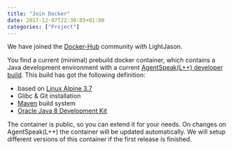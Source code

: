 ```yaml
---
title: "Join Docker"
date: 2017-12-07T22:38:03+01:00
categories: ["Project"]
---
```


We have joined the [Docker-Hub](https://hub.docker.com/u/lightjason/) community with LightJason. <!--more-->

You find a current (minimal) prebuild docker container, which contains a Java development environment with a current [AgentSpeak(L++) developer build](https://hub.docker.com/r/lightjason/agentspeak/). This build has got the following definition:

* based on [Linux Alpine 3.7](https://alpinelinux.org/)
* Glibc & Git installation
* [Maven](https://maven.apache.org/) build system
* [Oracle Java 8 Development Kit](http://www.oracle.com/technetwork/java/javase/downloads/jdk8-downloads-2133151.html)

The container is public, so you can extend it for your needs. On changes on AgentSpeak(L++) the container will be updated automatically. We will setup different versions of this container if the first release is finished.


